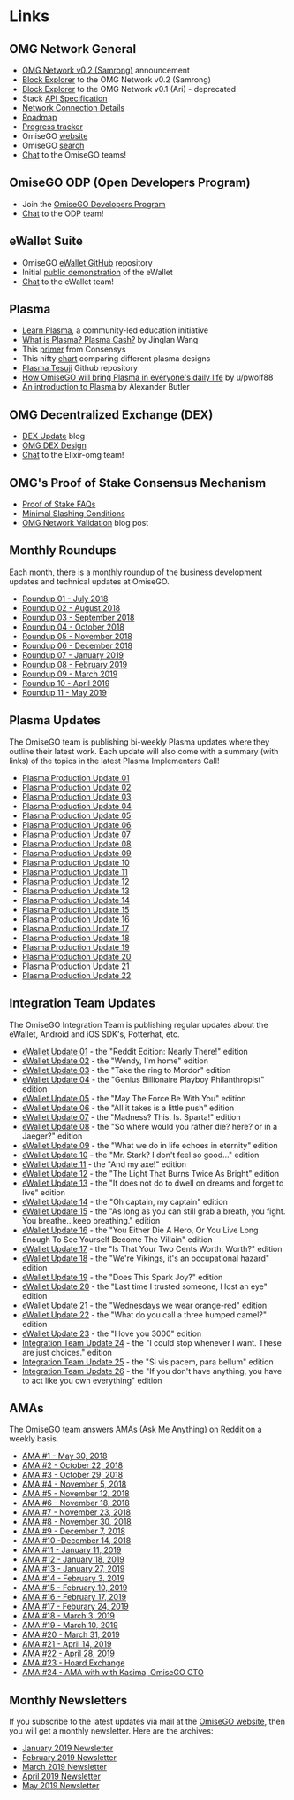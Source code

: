 # Links

## OMG Network General

* [OMG Network v0.2 (Samrong)](https://blog.omisego.network/next-station-samrong-omg-network-v0-2-83926df9ff68) announcement
* [Block Explorer](http://quest.samrong.omg.network/) to the OMG Network v0.2 (Samrong)
* [Block Explorer](http://quest.omg.network/) to the OMG Network v0.1 (Ari) - deprecated
* Stack [API Specification](https://developer.omisego.co/elixir-omg/)
* [Network Connection Details](https://github.com/omisego/dev-portal/blob/master/guides/network_endpoints.md) 
* [Roadmap](https://blog.omisego.network/omisego-roadmap-update-25075416d6f1)
* [Progress tracker](https://github.com/buildOMG/tracker/projects/1) 
* OmiseGO [website](https://omisego.network/)
* OmiseGO [search](https://search.omisego.network)
* [Chat](https://gitter.im/omisego/Lobby) to the OmiseGO teams!

## OmiseGO ODP (Open Developers Program)

* Join the [OmiseGO Developers Program](https://developer.omisego.co)
* [Chat](https://gitter.im/omisego/omisego-odp) to the ODP team!

## eWallet Suite

* OmiseGO [eWallet GitHub](https://github.com/omisego/ewallet/blob/master/assets/provider_setup.jpg) repository
* Initial [public demonstration](https://www.reddit.com/r/omise_go/comments/8wnhjq/demo_ewallet_admin_panel/%C2%A0) of the eWallet
* [Chat](https://gitter.im/omisego/ewallet) to the eWallet team!

## Plasma

* [Learn Plasma](https://www.learnplasma.org/), a community-led education initiative
* [What is Plasma? Plasma Cash?](https://medium.com/crypto-economics/what-is-plasma-plasma-cash-6fbbef784a) by Jinglan Wang
* This [primer](https://media.consensys.net/the-state-of-plasma-1-6b48c1e4b295) from Consensys
* This nifty [chart](https://www.learnplasma.org/en/learn/compare.html) comparing different plasma designs
* [Plasma Tesuji](https://github.com/omisego/elixir-omg/blob/develop/docs/tesuji_blockchain_design.md) Github repository
* [How OmiseGO will bring Plasma in everyone's daily life](https://blog.goodaudience.com/how-omisego-will-bring-plasma-in-everyones-daily-life-45c9d81a3258) by u/pwolf88
* [An introduction to Plasma](https://medium.com/@acb_/plasma-8bba7e1b1d0f) by Alexander Butler

## OMG Decentralized Exchange (DEX)

* [DEX Update](https://blog.omisego.network/omg-dex-update-6245812a7b2d) blog
* [OMG DEX Design](https://github.com/omisego/elixir-omg/blob/develop/docs/dex_design.md)
* [Chat](https://gitter.im/omisego/elixir-omg) to the Elixir-omg team!

## OMG's Proof of Stake Consensus Mechanism

* [Proof of Stake FAQs](https://github.com/ethereum/wiki/wiki/Proof-of-Stake-FAQs)
* [Minimal Slashing Conditions](https://medium.com/@VitalikButerin/minimal-slashing-conditions-20f0b500fc6c)
* [OMG Network Validation](https://blog.omisego.network/omg-network-validation-f935523086db) blog post

## Monthly Roundups

Each month, there is a monthly roundup of the business development updates and technical updates at OmiseGO.

- [Roundup 01 - July 2018](https://search.omisego.network/articles/2611017-roundup-01-july-2018)
- [Roundup 02 - August 2018](https://search.omisego.network/articles/2611018-roundup-02-august-2018)
- [Roundup 03 - September 2018](https://search.omisego.network/articles/2776583-roundup-03-september-2018)
- [Roundup 04 - October 2018](https://search.omisego.network/articles/2776639-roundup-04-october-2018)
- [Roundup 05 - November 2018](https://search.omisego.network/articles/2776640-roundup-05-november-2018)
- [Roundup 06 - December 2018](https://search.omisego.network/articles/2776645-roundup-06-december-2018)
- [Roundup 07 - January 2019](https://search.omisego.network/articles/2776650-roundup-07-january-2019)
- [Roundup 08 - February 2019](https://search.omisego.network/articles/2860044-roundup-08-february-2019)
- [Roundup 09 - March 2019](https://search.omisego.network/articles/2860047-roundup-09-march-2019)
- [Roundup 10 - April 2019](https://search.omisego.network/articles/3027099-roundup-10-april-2019)
- [Roundup 11 - May 2019](https://search.omisego.network/articles/3032617-omisego-may-2019-roundup)

## Plasma Updates

The OmiseGO team is publishing bi-weekly Plasma updates where they outline their latest work. Each update will also come with a summary (with links) of the topics in the latest Plasma Implementers Call!

- [Plasma Production Update 01](https://search.omisego.network/articles/2611004-plasma-production-update-01)
- [Plasma Production Update 02](https://search.omisego.network/articles/2611010-plasma-production-update-02)
- [Plasma Production Update 03](https://search.omisego.network/articles/2776801-plasma-production-update-03)
- [Plasma Production Update 04](https://search.omisego.network/articles/2776800-plasma-production-update-04)
- [Plasma Production Update 05](https://search.omisego.network/articles/2776799-plasma-production-update-05)
- [Plasma Production Update 06](https://search.omisego.network/articles/2776798-plasma-production-update-06)
- [Plasma Production Update 07](https://search.omisego.network/articles/2776796-plasma-production-update-07)
- [Plasma Production Update 08](https://search.omisego.network/articles/2776795-plasma-production-update-08)
- [Plasma Production Update 09](https://search.omisego.network/articles/2776794-plasma-production-update-09)
- [Plasma Production Update 10](https://search.omisego.network/articles/2776792-plasma-production-update-10)
- [Plasma Production Update 11](https://search.omisego.network/articles/2776791-plasma-production-update-11)
- [Plasma Production Update 12](https://search.omisego.network/articles/2776787-plasma-production-update-12)
- [Plasma Production Update 13](https://search.omisego.network/articles/2776785-plasma-production-update-13)
- [Plasma Production Update 14](https://search.omisego.network/articles/2776784-plasma-production-update-14)
- [Plasma Production Update 15](https://search.omisego.network/articles/2818065-plasma-production-update-15)
- [Plasma Production Update 16](https://search.omisego.network/articles/2846951-plasma-production-update-16)
- [Plasma Production Update 17](https://search.omisego.network/articles/3029565-plasma-production-update-17)
- [Plasma Production Update 18](https://search.omisego.network/articles/3029566-plasma-production-update-18)
- [Plasma Production Update 19](https://search.omisego.network/articles/3029567-plasma-production-update-19)
- [Plasma Production Update 20](https://search.omisego.network/articles/3029568-plasma-production-update-20)
- [Plasma Production Update 21](https://search.omisego.network/articles/3042019-plasma-production-update-21)
- [Plasma Production Update 22](https://search.omisego.network/articles/3077878-plasma-production-update-22)

## Integration Team Updates

The OmiseGO Integration Team is publishing regular updates about the eWallet, Android and iOS SDK's, Potterhat, etc.

- [eWallet Update 01](https://search.omisego.network/articles/2611013-ewallet-update-01) - the "Reddit Edition: Nearly There!" edition
- [eWallet Update 02](https://search.omisego.network/articles/2611015-ewallet-update-02) - the "Wendy, I'm home" edition
- [eWallet Update 03](https://search.omisego.network/articles/2776778-ewallet-update-03) - the "Take the ring to Mordor" edition
- [eWallet Update 04](https://search.omisego.network/articles/2776777-ewallet-update-04) - the "Genius Billionaire Playboy Philanthropist" edition
- [eWallet Update 05](https://search.omisego.network/articles/2776776-ewallet-update-05) - the "May The Force Be With You" edition
- [eWallet Update 06](https://search.omisego.network/articles/2776774-ewallet-update-06) - the "All it takes is a little push" edition
- [eWallet Update 07](https://search.omisego.network/articles/2776773-ewallet-update-07) - the "Madness? This. Is. Sparta!" edition
- [eWallet Update 08](https://search.omisego.network/articles/2776770-ewallet-update-08) - the "So where would you rather die? here? or in a Jaeger?" edition
- [eWallet Update 09](https://search.omisego.network/articles/2776768-ewallet-update-09) - the "What we do in life echoes in eternity" edition
- [eWallet Update 10](https://search.omisego.network/articles/2776767-ewallet-update-10) - the "Mr. Stark? I don't feel so good..." edition
- [eWallet Update 11](https://search.omisego.network/articles/2776766-ewallet-update-11) - the "And my axe!" edition
- [eWallet Update 12](https://search.omisego.network/articles/2776765-ewallet-update-12) - the "The Light That Burns Twice As Bright" edition
- [eWallet Update 13](https://search.omisego.network/articles/2776762-ewallet-update-13) - the "It does not do to dwell on dreams and forget to live" edition
- [eWallet Update 14](https://search.omisego.network/articles/2776761-ewallet-update-14) - the "Oh captain, my captain" edition
- [eWallet Update 15](https://search.omisego.network/articles/2776759-ewallet-update-15) - the "As long as you can still grab a breath, you fight. You breathe...keep breathing." edition
- [eWallet Update 16](https://search.omisego.network/articles/2776758-ewallet-update-16) - the "You Either Die A Hero, Or You Live Long Enough To See Yourself Become The Villain" edition
- [eWallet Update 17](https://search.omisego.network/articles/2776757-ewallet-update-17) - the "Is That Your Two Cents Worth, Worth?" edition
- [eWallet Update 18](https://search.omisego.network/articles/2776754-ewallet-update-18) - the "We're Vikings, it's an occupational hazard" edition
- [eWallet Update 19](https://search.omisego.network/articles/2783382-ewallet-update-19) - the "Does This Spark Joy?" edition
- [eWallet Update 20](https://search.omisego.network/articles/2846948-ewallet-update-20) - the "Last time I trusted someone, I lost an eye" edition
- [eWallet Update 21](https://search.omisego.network/articles/3029570-ewallet-update-21) - the "Wednesdays we wear orange-red" edition
- [eWallet Update 22](https://search.omisego.network/articles/3029571-ewallet-update-22) - the "What do you call a three humped camel?" edition
- [eWallet Update 23](https://search.omisego.network/articles/3029574-ewallet-update-23) - the "I love you 3000" edition
- [Integration Team Update 24](https://search.omisego.network/articles/3029577-integration-team-update-24) - the "I could stop whenever I want. These are just choices." edition
- [Integration Team Update 25](https://search.omisego.network/articles/3029579-integration-team-update-25) - the "Si vis pacem, para bellum" edition
- [Integration Team Update 26](https://search.omisego.network/articles/3054395-integration-team-update-26) - the "If you don't have anything, you have to act like you own everything" edition

## AMAs

The OmiseGO team answers AMAs (Ask Me Anything) on [Reddit](https://www.reddit.com/r/omise_go/) on a weekly basis. 

- [AMA #1 - May 30, 2018](https://www.reddit.com/r/omise_go/comments/8l26cg/official_question_thread_for_omisego_ama_1/)
- [AMA #2 - October 22, 2018](https://www.reddit.com/r/omise_go/comments/9qemoy/omisego_ama_2_october_22_2018/)
- [AMA #3 - October 29, 2018](https://www.reddit.com/r/omise_go/comments/9sag1u/omisego_ama_3_october_29_2018/)
- [AMA #4 - November 5, 2018](https://www.reddit.com/r/omise_go/comments/9ubemn/omisego_ama_4_november_5_2018/)
- [AMA #5 - November 12, 2018](https://www.reddit.com/r/omise_go/comments/9wbfxe/omisego_ama_5_november_12_2018/)
- [AMA #6 - November 18, 2018](https://www.reddit.com/r/omise_go/comments/9y464i/omisego_ama_6_november_18_2018/)
- [AMA #7 - November 23, 2018](https://www.reddit.com/r/omise_go/comments/9zuwfc/omisego_ama_7_november_23_2018/)
- [AMA #8 - November 30, 2018](https://www.reddit.com/r/omise_go/comments/a1yzns/omisego_ama_8_november_30_2018/)
- [AMA #9 - December 7, 2018](https://www.reddit.com/r/omise_go/comments/a47365/omisego_ama_9_december_7_2018/)
- [AMA #10 -December 14, 2018 ](https://www.reddit.com/r/omise_go/comments/a6cpcw/omisego_ama_10_december_14_2018/)
- [AMA #11 - January 11, 2019](https://www.reddit.com/r/omise_go/comments/a8jnpf/omisego_ama_11_january_11_2019/)
- [AMA #12 - January 18, 2019](https://www.reddit.com/r/omise_go/comments/af715o/omisego_ama_12_january_18_2019/)
- [AMA #13 - January 27, 2019](https://www.reddit.com/r/omise_go/comments/ahtf13/omisego_ama_13_january_27_2019/)
- [AMA #14 - February 3, 2019](https://www.reddit.com/r/omise_go/comments/aki87n/omisego_ama_14_february_3_2019/)
- [AMA #15 - February 10, 2019](https://www.reddit.com/r/omise_go/comments/amxl2e/omisego_ama_15_february_10_2019/)
- [AMA #16 - February 17, 2019](https://www.reddit.com/r/omise_go/comments/apertx/omisego_ama_16_february_17_2019/)
- [AMA #17 - Feburary 24, 2019](https://www.reddit.com/r/omise_go/comments/arw0et/omisego_ama_17_february_24_2019/)
- [AMA #18 - March 3, 2019](https://www.reddit.com/r/omise_go/comments/auj7jh/omisego_ama_18_march_3_2019/)
- [AMA #19 - March 10, 2019](https://www.reddit.com/r/omise_go/comments/ax5uc7/omisego_ama_19_march_10_2019/)
- [AMA #20 - March 31, 2019](https://www.reddit.com/r/omise_go/comments/b2fjqg/omisego_ama_20_march_31_2019/)
- [AMA #21 - April 14, 2019](https://www.reddit.com/r/omise_go/comments/b8st96/omisego_ama_21_april_14_2019/)
- [AMA #22 - April 28, 2019](https://www.reddit.com/r/omise_go/comments/bcnmud/omisego_ama_22_april_28_2019/)
- [AMA #23 - Hoard Exchange](https://www.reddit.com/r/omise_go/comments/bji6pt/omisego_ama_23_hoard_exchange/)
- [AMA #24 - AMA with with Kasima, OmiseGO CTO](https://www.reddit.com/r/omise_go/comments/c1tv6u/omisego_ama_24_with_with_kasima_omisego_cto/)

## Monthly Newsletters

If you subscribe to the latest updates via mail at the [OmiseGO website](https://omisego.network), then you will get a monthly newsletter. Here are the archives:

- [January 2019 Newsletter](https://us12.campaign-archive.com/?u=ac5fab39d57ab111911771110&id=25c29ab677)
- [February 2019 Newsletter](https://us12.campaign-archive.com/?u=ac5fab39d57ab111911771110&id=c9b8ea16c2)
- [March 2019 Newsletter](https://us12.campaign-archive.com/?u=ac5fab39d57ab111911771110&id=14f2bdbd6e)
- [April 2019 Newsletter](https://us12.campaign-archive.com/?u=ac5fab39d57ab111911771110&id=2239a28a6b)
- [May 2019 Newsletter](https://us12.campaign-archive.com/?u=ac5fab39d57ab111911771110&id=49cb504eb2)
